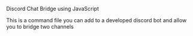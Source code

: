 Discord Chat Bridge using JavaScript

This is a command file you can add to a developed discord bot and allow you to bridge two channels
